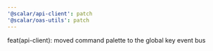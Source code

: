 ```yaml
---
'@scalar/api-client': patch
'@scalar/oas-utils': patch
---
```


feat(api-client): moved command palette to the global key event bus
